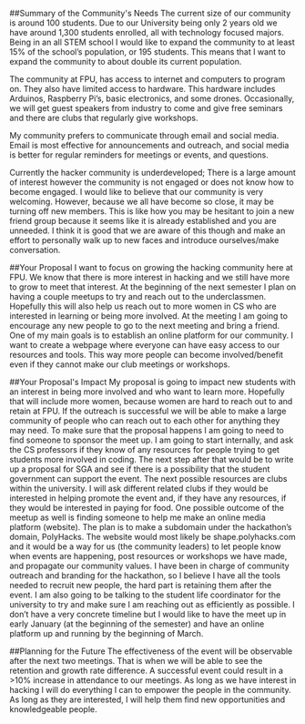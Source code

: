 ##Summary of the Community's Needs
The current size of our community is around 100 students. Due to our University being only 2 years old we have around 1,300 students enrolled, all with technology focused majors. Being in an all STEM school I would like to expand the community to at least 15% of the school’s population, or 195 students. This means that I want to expand the community to about double its current population.

The community at FPU, has access to internet and computers to program on. They also have limited access to hardware. This hardware includes Arduinos, Raspberry Pi’s, basic electronics, and some drones. Occasionally, we will get guest speakers from industry to come and give free seminars and there are clubs that regularly give workshops.

My community prefers to communicate through email and social media. Email is most effective for announcements and outreach, and social media is better for regular reminders for meetings or events, and questions.

Currently the hacker community is underdeveloped; There is a large amount of interest however the community is not engaged or does not know how to become engaged. I would like to believe that our community is very welcoming. However, because we all have become so close, it may be turning off new members. This is like how you may be hesitant to join a new friend group because it seems like it is already established and you are unneeded. I think it is good that we are aware of this though and make an effort to personally walk up to new faces and introduce ourselves/make conversation.

##Your Proposal
I want to focus on growing the hacking community here at FPU. We know that there is more interest in hacking and we still have more to grow to meet that interest. At the beginning of the next semester I plan on having a couple meetups to try and reach out to the underclassmen. Hopefully this will also help us reach out to more women in CS who are interested in learning or being more involved. At the meeting I am going to encourage any new people to go to the next meeting and bring a friend.
One of my main goals is to establish an online platform for our community. I want to create a webpage where everyone can have easy access to our resources and tools. This way more people can become involved/benefit even if they cannot make our club meetings or workshops.

##Your Proposal's Impact
My proposal is going to impact new students with an interest in being more involved and who want to learn more. Hopefully that will include more women, because women are hard to reach out to and retain at FPU. If the outreach is successful we will be able to make a large community of people who can reach out to each other for anything they may need. To make sure that the proposal happens I am going to need to find someone to sponsor the meet up. I am going to start internally, and ask the CS professors if they know of any resources for people trying to get students more involved in coding. The next step after that would be to write up a proposal for SGA and see if there is a possibility that the student government can support the event. The next possible resources are clubs within the university. I will ask different related clubs if they would be interested in helping promote the event and, if they have any resources, if they would be interested in paying for food.
One possible outcome of the meetup as well is finding someone to help me make an online media platform (website). The plan is to make a subdomain under the hackathon’s domain, PolyHacks. The website would most likely be shape.polyhacks.com and it would be a way for us (the community leaders) to let people know when events are happening, post resources or workshops we have made, and propagate our community values. I have been in charge of community outreach and branding for the hackathon, so I believe I have all the tools needed to recruit new people, the hard part is retaining them after the event. I am also going to be talking to the student life coordinator for the university to try and make sure I am reaching out as efficiently as possible.
I don’t have a very concrete timeline but I would like to have the meet up in early January (at the beginning of the semester) and have an online platform up and running by the beginning of March.

##Planning for the Future
The effectiveness of the event will be observable after the next two meetings. That is when we will be able to see the retention and growth rate difference. A successful event could result in a >10% increase in attendance to our meetings. As long as we have interest in hacking I will do everything I can to empower the people in the community. As long as they are interested, I will help them find new opportunities and knowledgeable people.
